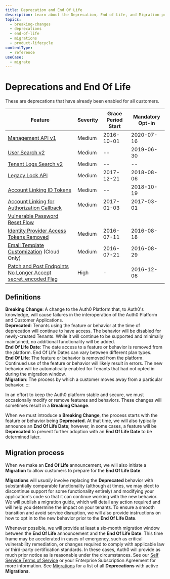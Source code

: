```yaml
---
title: Deprecation and End Of Life
description: Learn about the Deprecation, End of Life, and Migration process at Auth0.
topics:
  - breaking-changes
  - deprecations
  - end-of-life
  - migrations
  - product-lifecycle
contentType:
  - reference
useCase:
  - migrate
---
```


# Deprecations and End Of Life

These are deprecations that have already been enabled for all customers.

| Feature | Severity | Grace Period Start | Mandatory Opt-in | 
| -- | -- | -- | -- | 
| [Management API v1](/product-lifecycle/deprecated/references/management-api-v1) | Medium | 2016-10-01 | 2020-07-16 |
| [User Search v2](/product-lifecycle/deprecated/references/search-v2) | Medium | -- | 2019-06-30 |
| [Tenant Logs Search v2](/product-lifecycle/deprecated/references/logs-search-v2) | Medium | -- | -- |
| [Legacy Lock API](/product-lifecycle/deprecated/references/legacy-lock-api) | Medium | 2017-12-21 | 2018-08-06 | 
| [Account Linking ID Tokens](/product-lifecycle/deprecated/references/account-linking-id-tokens) | Medium | -- | 2018-10-19 |
| [Account Linking for Authorization Callback](/product-lifecycle/deprecated/references/account-linking-auth-callback) | Medium | 2017-01-03 |  2017-03-01 |
| [Vulnerable Password Reset Flow](/product-lifecycle/deprecated/references/vulnerable-password-reset-flow) | 
| [Identity Provider Access Tokens Removed](/product-lifecycle/deprecated/references/idp-access-tokens-removed) | Medium | 2016-07-11 | 2016-08-18 |
| [Email Template Customization](/product-lifecycle/deprecated/references/email-template-customizations) (Cloud Only) | Medium |  2016-07-21 | 2016-08-29 |
| [Patch and Post Endpoints No Longer Accept secret_encoded Flag](/product-lifecycle/deprecated/references/patch-post-endpoints) | High | - | 2016-12-06 |

## Definitions
**Breaking Change**: A change to the Auth0 Platform that, to Auth0's knowledge, will cause failures in the interoperation of the Auth0 Platform and Customer Applications.<br />
**Deprecated**: Tenants using the feature or behavior at the time of deprecation will continue to have access. The behavior will be disabled for newly-created Tenants. While it will continue to be supported and minimally maintained, no additional functionality will be added.<br />
**End Of Life Date**: The date access to a feature or behavior is removed from the platform. End Of Life Dates can vary between different plan types.<br />
**End Of Life**: The feature or behavior is removed from the platform. Continued use of the feature or behavior will likely result in errors. The new behavior will be automatically enabled for Tenants that had not opted in during the migration window.<br />
**Migration**: The process by which a customer moves away from a particular behavior.
:::

In an effort to keep the Auth0 platform stable and secure, we must occasionally modify or remove features and behaviors. These changes will sometimes result in a **Breaking Change**.

When we must introduce a **Breaking Change**, the process starts with the feature or behavior being **Deprecated**. At that time, we will also typically announce an **End Of Life Date**; however, in some cases, a feature will be **Deprecated** to prevent further adoption with an **End Of Life Date** to be determined later.

## Migration process

When we make an **End Of Life** announcement, we will also initiate a **Migration** to allow customers to prepare for the **End Of Life Date**. 

**Migrations** will _usually_ involve replacing the **Deprecated** behavior with substantially comparable functionality (although at times, we may elect to discontinue support for some functionality entirely) and modifying your application's code so that it can continue working with the new behavior. We will publish a migration guide, which will detail any action required and will help you determine the impact on your tenants. To ensure a smooth transition and avoid service disruption, we will also provide instructions on how to opt in to the new behavior prior to the **End Of Life Date**. 

Whenever possible, we will provide at least a six-month migration window between the **End Of Life** announcement and the **End Of Life Date**. This time frame may be accelerated in cases of emergency, such as critical vulnerability remediation, or changes required to comply with applicable law or third-party certification standards. In these cases, Auth0 will provide as much prior notice as is reasonable under the circumstances. See our [Self Service Terms of Service](https://auth0.com/legal/ss-tos) or your Enterprise Subscription Agreement for more information. See [Migrations](/product-lifecycle/migrations) for a list of all **Deprecations** with active **Migrations**.
